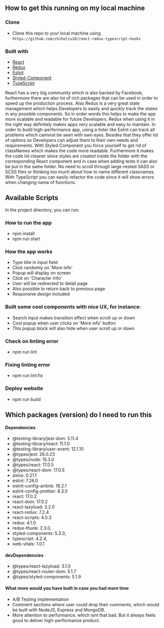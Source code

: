 ## How to get this running on my local machine

### Clone
- Clone this repo to your local machine using `https://github.com/chiholiu10/react-redux-typescript-hooks`

### Built with

- [React](https://reactjs.org/docs/getting-started.html) 
- [Redux](https://redux.js.org/)
- [Eslint](https://eslint.org/) 
- [Styled-Component](https://styled-components.com) 
- [TypeScript](https://www.typescriptlang.org/)

React has a very big community which is also backed by Facebook, furthermore there are also lot of rich packages that can be used in order to speed up the production process. Also Redux is a very great state management which helps Developers to easily and quickly track the states in any possible components. So in order words this helps to make the app more scalable and readable for future Developers. Redux when using it in the right way definitely makes apps very scalable and easy to maintain. In order to build high-performance app, using a linter like Eslint can track all problems which cannnot be seen with own eyes. Besides that they offer lot of options so Developers can adjust them to their own needs and requirements. With Styled Component you force yourself to get rid of classNames which makes the code more readable. Furthermore it makes the code lot cleaner since styles are created inside the folder with the corresponding React component and in case when adding tests it can also be put in the same folder. No need to scroll through large nested SASS or SCSS files or thinking too much about how to name different classnames. With TypeScript you can easily refactor the code since it will show errors when changing name of functions. 

## Available Scripts

In the project directory, you can run:

### How to run the app
* npm install 
* npm run start

### How the app works
* Type title in input field
* Click randomly on 'More info'
* Popup will display on screen
* Click on 'Character Info'
* User will be redirected to detail page
* Also possible to return back to previous page
* Responsive design included 

### Built some cool components with nice UX, for instance:
* Search input makes transition effect when scroll up or down
* Cool popup when user clicks on 'More info' button
* This popup block will also hide when user scroll up or down

### Check on linting error
* npm run lint

### Fixing linting error 
* npm run lint:fix 

### Deploy website
* npm run build

## Which packages (version) do I need to run this
#### Dependencies
- @testing-library/jest-dom: 5.11.4
- @testing-library/react: 11.1.0
- @testing-library/user-event: 12.1.10
- @types/jest: 26.0.23
- @types/node: 15.3.0
- @types/react: 17.0.5
- @types/react-dom: 17.0.5
- axios: 0.21.1
- eslint: 7.26.0
- eslint-config-airbnb: 18.2.1
- eslint-config-prettier: 8.3.0
- react: 17.0.2
- react-dom: 17.0.2
- react-lazyload: 3.2.0
- react-redux: 7.2.4
- react-scripts: 4.0.3
- redux: 4.1.0
- redux-thunk: 2.3.0,
- styled-components: 5.3.0,
- typescript: 4.2.4,
- web-vitals: 1.0.1

#### devDependencies
- @types/react-lazyload: 3.1.0
- @types/react-router-dom: 5.1.7
- @types/styled-components: 5.1.9 

#### What more would you have built in case you had more time
- A/B Testing implementation
- Comment sections where user could drop their comments, which would be built with NodeJS, Express and MongoDB. 
- More attention to performance, which isnt that bad. But it always feels good to deliver high-performance product. 
